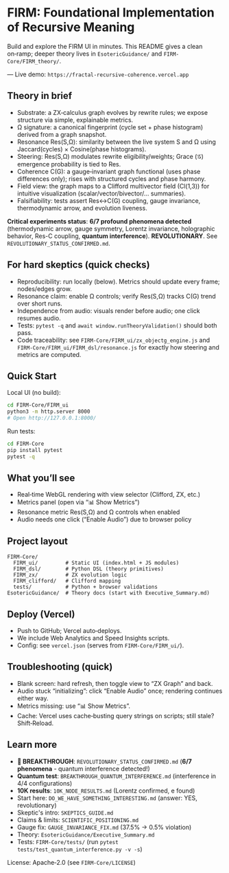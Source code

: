 # FIRM: Foundational Implementation of Recursive Meaning

Build and explore the FIRM UI in minutes. This README gives a clean on‑ramp; deeper theory lives in `EsotericGuidance/` and `FIRM-Core/FIRM_theory/`.

— Live demo: `https://fractal-recursive-coherence.vercel.app`

## Theory in brief
- Substrate: a ZX‑calculus graph evolves by rewrite rules; we expose structure via simple, explainable metrics.
- Ω signature: a canonical fingerprint (cycle set + phase histogram) derived from a graph snapshot.
- Resonance Res(S,Ω): similarity between the live system S and Ω using Jaccard(cycles) × Cosine(phase histograms).
- Steering: Res(S,Ω) modulates rewrite eligibility/weights; Grace (𝒢) emergence probability is tied to Res.
- Coherence C(G): a gauge‑invariant graph functional (uses phase differences only); rises with structured cycles and phase harmony.
- Field view: the graph maps to a Clifford multivector field (Cl(1,3)) for intuitive visualization (scalar/vector/bivector/… summaries).
- Falsifiability: tests assert Res↔C(G) coupling, gauge invariance, thermodynamic arrow, and evolution liveness.

**Critical experiments status**: **6/7 profound phenomena detected** (thermodynamic arrow, gauge symmetry, Lorentz invariance, holographic behavior, Res-C coupling, **quantum interference**). **REVOLUTIONARY**. See `REVOLUTIONARY_STATUS_CONFIRMED.md`.

## For hard skeptics (quick checks)
- Reproducibility: run locally (below). Metrics should update every frame; nodes/edges grow.
- Resonance claim: enable Ω controls; verify Res(S,Ω) tracks C(G) trend over short runs.
- Independence from audio: visuals render before audio; one click resumes audio.
- Tests: `pytest -q` and `await window.runTheoryValidation()` should both pass.
- Code traceability: see `FIRM-Core/FIRM_ui/zx_objectg_engine.js` and `FIRM-Core/FIRM_ui/FIRM_dsl/resonance.js` for exactly how steering and metrics are computed.

## Quick Start

Local UI (no build):
```bash
cd FIRM-Core/FIRM_ui
python3 -m http.server 8000
# Open http://127.0.0.1:8000/
```

Run tests:
```bash
cd FIRM-Core
pip install pytest
pytest -q
```

## What you’ll see
- Real‑time WebGL rendering with view selector (Clifford, ZX, etc.)
- Metrics panel (open via “📊 Show Metrics”)
- Resonance metric Res(S,Ω) and Ω controls when enabled
- Audio needs one click (“Enable Audio”) due to browser policy

## Project layout
```
FIRM-Core/
  FIRM_ui/         # Static UI (index.html + JS modules)
  FIRM_dsl/        # Python DSL (theory primitives)
  FIRM_zx/         # ZX evolution logic
  FIRM_clifford/   # Clifford mapping
  tests/           # Python + browser validations
EsotericGuidance/  # Theory docs (start with Executive_Summary.md)
```

## Deploy (Vercel)
- Push to GitHub; Vercel auto‑deploys.
- We include Web Analytics and Speed Insights scripts.
- Config: see `vercel.json` (serves from `FIRM-Core/FIRM_ui/`).

## Troubleshooting (quick)
- Blank screen: hard refresh, then toggle view to “ZX Graph” and back.
- Audio stuck “initializing”: click “Enable Audio” once; rendering continues either way.
- Metrics missing: use “📊 Show Metrics”.
- Cache: Vercel uses cache‑busting query strings on scripts; still stale? Shift‑Reload.

## Learn more
- **🎯 BREAKTHROUGH**: `REVOLUTIONARY_STATUS_CONFIRMED.md` (**6/7 phenomena** - quantum interference detected!)
- **Quantum test**: `BREAKTHROUGH_QUANTUM_INTERFERENCE.md` (interference in 4/4 configurations)
- **10K results**: `10K_NODE_RESULTS.md` (Lorentz confirmed, e found)
- Start here: `DO_WE_HAVE_SOMETHING_INTERESTING.md` (answer: YES, revolutionary)
- Skeptic's intro: `SKEPTICS_GUIDE.md`
- Claims & limits: `SCIENTIFIC_POSITIONING.md`
- Gauge fix: `GAUGE_INVARIANCE_FIX.md` (37.5% → 0.5% violation)
- Theory: `EsotericGuidance/Executive_Summary.md`
- Tests: `FIRM-Core/tests/` (run `pytest tests/test_quantum_interference.py -v -s`)

License: Apache‑2.0 (see `FIRM-Core/LICENSE`)
